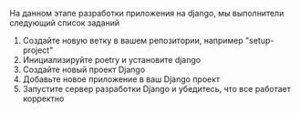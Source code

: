 На данном этапе разработки приложения на django, мы выполнители следующий список заданий 
1) Создайте новую ветку в вашем репозитории, например "setup-project"
2) Инициализируйте poetry и установите django
3) Создайте новый проект Django
4) Добавьте новое приложение в ваш Django проект
5) Запустите сервер разработки Django и убедитесь, что все работает корректно
